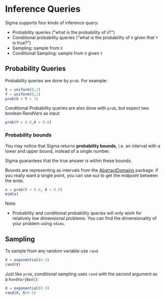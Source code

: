 # Inference Queries

Sigma supports four kinds of inference query:
- Probability queries ("what is the probability of `X`?")
- Conditional probability queries ("what is the probability of `X` given that `Y` is true?")
- Sampling: sample from `X`
- Conditional Sampling: sample from `X` given `Y`

## Probability Queries

Probability queries are done by `prob`.  For example:

```julia
X = uniform(0,1)
Y = uniform(0,1)
prob(X + Y > 1)
```

Conditional Probability queries are also done with `prob`, but expect two boolean RandVars as input

```julia
prob(Y > 0.0,X > 0.0)
```

### Probability bounds
You may notice that Sigma returns __probability bounds__, i.e. an interval with a lower and upper bound, instead of a single number.

Sigma guarantees that the true answer is within these bounds.

Bounds are representing as intervals from the [AbstractDomains](https://github.com/zenna/AbstractDomains.jl) package.  If you really want a single point, you can use `mid` to get the midpoint between the ends.

```julia
x = prob(Y > 0.0, X > 0.0)
mid(x)
```

Note:
- Probability and conditional probability queries will only work for relatively low dimensional problems.  You can find the dimensionality of your problem using `ndims`.

## Sampling

To sample from any random variable use `rand`

```julia
X = exponential(0.5)
rand(X)
```

Just like `prob`, conditional sampling uses `rand` with the second argument as a `RandVar{Bool}`:

```julia
X = exponential(0.5)
rand(X, X>0.5)
```